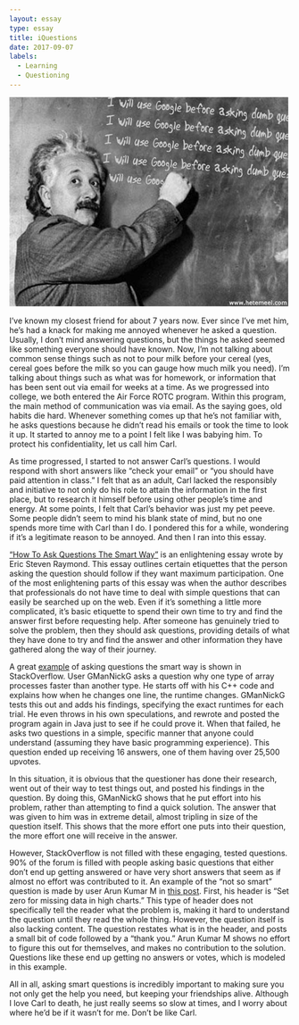 ```yaml
---
layout: essay
type: essay
title: iQuestions
date: 2017-09-07
labels:
  - Learning
  - Questioning
---
```


<img class="ui medium left floated image" src="../images/essay3a.jpg">

I’ve known my closest friend for about 7 years now. Ever since I’ve met him, he’s had a knack for making me annoyed whenever he asked a question. Usually, I don’t mind answering questions, but the things he asked seemed like something everyone should have known. Now, I’m not talking about common sense things such as not to pour milk before your cereal (yes, cereal goes before the milk so you can gauge how much milk you need). I’m talking about things such as what was for homework, or information that has been sent out via email for weeks at a time. As we progressed into college, we both entered the Air Force ROTC program. Within this program, the main method of communication was via email. As the saying goes, old habits die hard. Whenever something comes up that he’s not familiar with, he asks questions because he didn’t read his emails or took the time to look it up. It started to annoy me to a point I felt like I was babying him. To protect his confidentiality, let us call him Carl.

As time progressed, I started to not answer Carl’s questions. I would respond with short answers like “check your email” or “you should have paid attention in class.” I felt that as an adult, Carl lacked the responsibly and initiative to not only do his role to attain the information in the first place, but to research it himself before using other people’s time and energy. At some points, I felt that Carl’s behavior was just my pet peeve. Some people didn’t seem to mind his blank state of mind, but no one spends more time with Carl than I do. I pondered this for a while, wondering if it’s a legitimate reason to be annoyed. And then I ran into this essay.

[“How To Ask Questions The Smart Way”](http://www.catb.org/esr/faqs/smart-questions.html#bespecific) is an enlightening essay wrote by Eric Steven Raymond. This essay outlines certain etiquettes that the person asking the question should follow if they want maximum participation. One of the most enlightening parts of this essay was when the author describes that professionals do not have time to deal with simple questions that can easily be searched up on the web. Even if it’s something a little more complicated, it’s basic etiquette to spend their own time to try and find the answer first before requesting help. After someone has genuinely tried to solve the problem, then they should ask questions, providing details of what they have done to try and find the answer and other information they have gathered along the way of their journey. 

A great [example](https://stackoverflow.com/questions/11227809/why-is-it-faster-to-process-a-sorted-array-than-an-unsorted-array) of asking questions the smart way is shown in StackOverflow. User GManNickG asks a question why one type of array processes faster than another type. He starts off with his C++ code and explains how when he changes one line, the runtime changes. GManNickG tests this out and adds his findings, specifying the exact runtimes for each trial. He even throws in his own speculations, and rewrote and posted the program again in Java just to see if he could prove it. When that failed, he asks two questions in a simple, specific manner that anyone could understand (assuming they have basic programming experience). This question ended up receiving 16 answers, one of them having over 25,500 upvotes. 

In this situation, it is obvious that the questioner has done their research, went out of their way to test things out, and posted his findings in the question. By doing this, GManNickG shows that he put effort into his problem, rather than attempting to find a quick solution. The answer that was given to him was in extreme detail, almost tripling in size of the question itself. This shows that the more effort one puts into their question, the more effort one will receive in the answer.

However, StackOverflow is not filled with these engaging, tested questions. 90% of the forum is filled with people asking basic questions that either don’t end up getting answered or have very short answers that seem as if almost no effort was contributed to it. An example of the “not so smart” question is made by user Arun Kumar M in [this post](https://stackoverflow.com/questions/46111798/set-zero-for-missing-data-in-highcharts). First, his header is “Set zero for missing data in high charts.” This type of header does not specifically tell the reader what the problem is, making it hard to understand the question until they read the whole thing. However, the question itself is also lacking content. The question restates what is in the header, and posts a small bit of code followed by a “thank you.” Arun Kumar M shows no effort to figure this out for themselves, and makes no contribution to the solution. Questions like these end up getting no answers or votes, which is modeled in this example. 

All in all, asking smart questions is incredibly important to making sure you not only get the help you need, but keeping your friendships alive. Although I love Carl to death, he just really seems so slow at times, and I worry about where he’d be if it wasn’t for me. Don’t be like Carl. 
